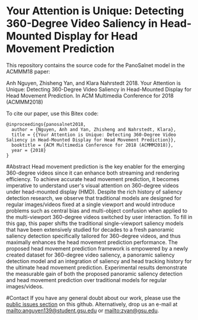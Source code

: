 # Your Attention is Unique: Detecting 360-Degree Video Saliency in Head-Mounted Display for Head Movement Prediction
This repository contains the source code for the PanoSalnet model in the ACMMM18 paper:

Anh Nguyen, Zhisheng Yan, and Klara Nahrstedt 2018. Your Attention is Unique: Detecting 360-Degree Video Saliency in Head-Mounted Display for Head Movement Prediction. In ACM Multimedia Conference for 2018 (ACMMM2018)

To cite our paper, use this Bitex code: 
```
@inproceedings{panosalnet2018,
  author = {Nguyen, Anh and Yan, Zhisheng and Nahrstedt, Klara},
  title = {{Your Attention is Unique: Detecting 360-Degree Video Saliency in Head-Mounted Display for Head Movement Prediction}},
  booktitle = {ACM Multimedia Conference for 2018 (ACMMM2018)},
  year = {2018}
}
```
#Abstract
Head movement prediction is the key enabler for the emerging 360-degree videos since it can enhance both streaming and rendering efficiency. To achieve accurate head movement prediction, it becomes imperative to understand user's visual attention on 360-degree videos under head-mounted display (HMD). Despite the rich history of saliency detection research, we observe that traditional models are designed for regular images/videos fixed at a single viewport and would introduce problems such as central bias and multi-object confusion when applied to the multi-viewport 360-degree videos switched by user interaction. To fill in this gap, this paper shifts the traditional single-viewport saliency models that have been extensively studied for decades to a fresh panoramic saliency detection specifically tailored for 360-degree videos, and thus maximally enhances the head movement prediction performance. The proposed head movement prediction framework is empowered by a newly created dataset for 360-degree video saliency, a panoramic saliency detection model and an integration of saliency and head tracking history for the ultimate head movement prediction. Experimental results demonstrate the measurable gain of both the proposed panoramic saliency detection and head movement prediction over traditional models for regular images/videos.


#Contact
If you have any general doubt about our work, please use the [public issues section](repohttps://github.com/phananh1010/PanoSalNet/issues) on this github. Alternatively, drop us an e-mail at <mailto:anguyen139@student.gsu.edu> or <mailto:zyan@gsu.edu>.
